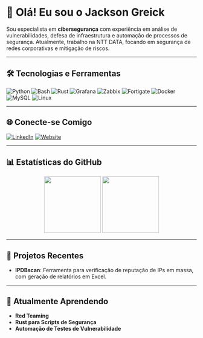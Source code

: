 # 👋 Olá! Eu sou o Jackson Greick

Sou especialista em **cibersegurança** com experiência em análise de vulnerabilidades, defesa de infraestrutura e automação de processos de segurança. Atualmente, trabalho na NTT DATA, focando em segurança de redes corporativas e mitigação de riscos.

---

## 🛠️ Tecnologias e Ferramentas

![Python](https://img.shields.io/badge/-Python-3776AB?style=flat-square&logo=python&logoColor=white)
![Bash](https://img.shields.io/badge/-Bash-4EAA25?style=flat-square&logo=gnu-bash&logoColor=white)
![Rust](https://img.shields.io/badge/-Rust-000000?style=flat-square&logo=rust&logoColor=white)
![Grafana](https://img.shields.io/badge/-Grafana-F46800?style=flat-square&logo=grafana&logoColor=white)
![Zabbix](https://img.shields.io/badge/-Zabbix-DC0030?style=flat-square&logo=zabbix&logoColor=white)
![Fortigate](https://img.shields.io/badge/-Fortigate-FF0000?style=flat-square&logo=fortinet&logoColor=white)
![Docker](https://img.shields.io/badge/-Docker-2496ED?style=flat-square&logo=docker&logoColor=white)
![MySQL](https://img.shields.io/badge/-MySQL-4479A1?style=flat-square&logo=mysql&logoColor=white)
![Linux](https://img.shields.io/badge/-Linux-FCC624?style=flat-square&logo=linux&logoColor=black)

---

## 🌐 Conecte-se Comigo

[![LinkedIn](https://img.shields.io/badge/-LinkedIn-blue?style=flat-square&logo=linkedin&logoColor=white)](https://linkedin.com/in/jackson-greick)
[![Website](https://img.shields.io/badge/-Meu%20Site-0078D4?style=flat-square&logo=microsoft-edge&logoColor=white)](https://noticias.assistentecyber.com/)

---

## 📊 Estatísticas do GitHub

<div align="center">
  <img height="150em" src="https://github-readme-stats.vercel.app/api?username=devgreick&show_icons=true&theme=dark&hide_border=true&count_private=true" />
  <img height="150em" src="https://github-readme-stats.vercel.app/api/top-langs/?username=devgreick&layout=compact&theme=dark&hide_border=true" />
</div>

---

## 🚀 Projetos Recentes

- **IPDBscan**: Ferramenta para verificação de reputação de IPs em massa, com geração de relatórios em Excel.


---

## 🌱 Atualmente Aprendendo

- **Red Teaming**
- **Rust para Scripts de Segurança**
- **Automação de Testes de Vulnerabilidade**

